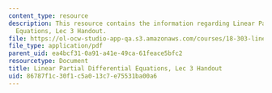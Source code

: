 ```yaml
---
content_type: resource
description: This resource contains the information regarding Linear Partial Differential
  Equations, Lec 3 Handout.
file: https://ol-ocw-studio-app-qa.s3.amazonaws.com/courses/18-303-linear-partial-differential-equations-analysis-and-numerics-fall-2014/86787f1c30f1c5a013c7e75531ba00a6_MIT18_303F14_Julia_cheat.pdf
file_type: application/pdf
parent_uid: ea4bcf31-0a91-a41e-49ca-61feace5bfc2
resourcetype: Document
title: Linear Partial Differential Equations, Lec 3 Handout
uid: 86787f1c-30f1-c5a0-13c7-e75531ba00a6
---
```


